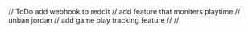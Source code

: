 // ToDo add webhook to reddit
// add feature that moniters playtime
// unban jordan
// add game play tracking feature
//
//
